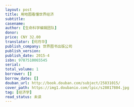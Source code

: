 ```yaml
---
layout: post
title: 用地图看懂世界经济
subtitle: 
casename:
author: [生命科学编辑团队]
donor: 
price: CNY 32.00
translator: [何月华]
publish_company: 世界图书出版公司
publish_version: 
publish_date: 2015-4
isbn: 9787510065545
serial: 
total_volume: 1
borrower: []
borrow_date: []
douban_url: http://book.douban.com/subject/25831015/
cover_path: https://img1.doubanio.com/lpic/s28017804.jpg
tag: [经济学]
read_status: 未读
---
```

